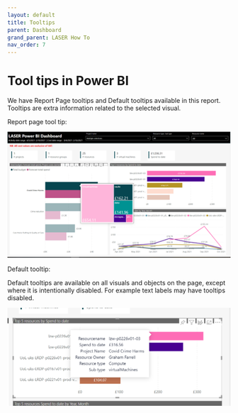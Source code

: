 ```yaml
---
layout: default
title: Tooltips
parent: Dashboard
grand_parent: LASER How To
nav_order: 7
---
```


# Tool tips in Power BI 

We have Report Page tooltips and Default tooltips available in this report. Tooltips are extra information related to the selected visual.

Report page tool tip:

![Tooltip on Report](../../../images/dashboard/dashboard_tooltips_report.png)

Default tooltip:

Default tooltips are available on all visuals and objects on the page, except where it is intentionally disabled. For example text labels may have tooltips disabled.

![No Tooltip](../../../images/dashboard/dashboard_tooltips_text_labels.png)
